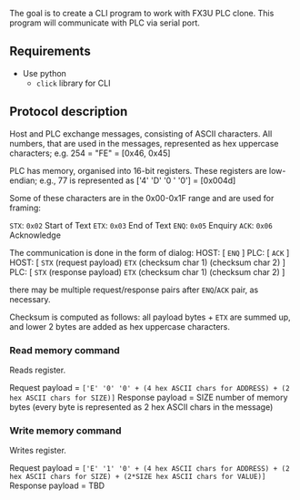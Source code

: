 The goal is to create a CLI program to work with FX3U PLC clone.
This program will communicate with PLC via serial port.


## Requirements

* Use python
  * `click` library for CLI


## Protocol description

Host and PLC exchange messages, consisting of ASCII characters.
All numbers, that are used in the messages, represented as hex uppercase characters; e.g. 254 = "FE" = [0x46, 0x45]

PLC has memory, organised into 16-bit registers.
These registers are low-endian; e.g., 77 is represented as ['4' 'D' '0 ' '0'] = [0x004d]

Some of these characters are in the 0x00-0x1F range and are used for framing:

`STX`: `0x02` Start of Text
`ETX`: `0x03` End of Text
`ENQ`: `0x05` Enquiry
`ACK`: `0x06` Acknowledge


The communication is done in the form of dialog:
HOST:
  [ `ENQ` ]
PLC:
  [ `ACK` ]
HOST:
  [ `STX` (request payload) `ETX` (checksum char 1) (checksum char 2) ]
PLC:
  [ `STX` (response payload) `ETX` (checksum char 1) (checksum char 2) ]

there may be multiple request/response pairs after `ENQ`/`ACK` pair, as necessary.

Checksum is computed as follows: all payload bytes + `ETX` are summed up, and lower 2 bytes are added as hex uppercase characters.


### Read memory command

Reads register.

Request payload = `['E' '0' '0' + (4 hex ASCII chars for ADDRESS) + (2 hex ASCII chars for SIZE)]`
Response payload = SIZE number of memory bytes (every byte is represented as 2 hex ASCII chars in the message)


### Write memory command

Writes register.

Request payload = `['E' '1' '0' + (4 hex ASCII chars for ADDRESS) + (2 hex ASCII chars for SIZE) + (2*SIZE hex ASCII chars for VALUE)]`
Response payload = TBD
